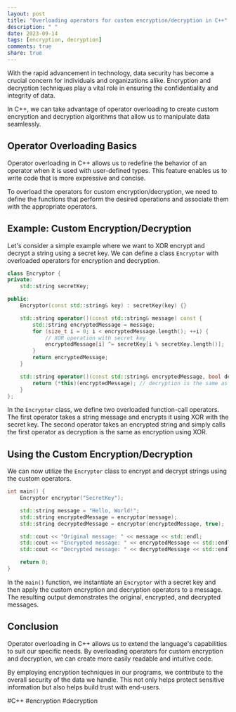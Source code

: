 ```yaml
---
layout: post
title: "Overloading operators for custom encryption/decryption in C++"
description: " "
date: 2023-09-14
tags: [encryption, decryption]
comments: true
share: true
---
```


With the rapid advancement in technology, data security has become a crucial concern for individuals and organizations alike. Encryption and decryption techniques play a vital role in ensuring the confidentiality and integrity of data. 

In C++, we can take advantage of operator overloading to create custom encryption and decryption algorithms that allow us to manipulate data seamlessly.

## Operator Overloading Basics

Operator overloading in C++ allows us to redefine the behavior of an operator when it is used with user-defined types. This feature enables us to write code that is more expressive and concise.

To overload the operators for custom encryption/decryption, we need to define the functions that perform the desired operations and associate them with the appropriate operators.

## Example: Custom Encryption/Decryption

Let's consider a simple example where we want to XOR encrypt and decrypt a string using a secret key. We can define a class `Encryptor` with overloaded operators for encryption and decryption.

```cpp
class Encryptor {
private:
    std::string secretKey;

public:
    Encryptor(const std::string& key) : secretKey(key) {}

    std::string operator()(const std::string& message) const {
        std::string encryptedMessage = message;
        for (size_t i = 0; i < encryptedMessage.length(); ++i) {
            // XOR operation with secret key
            encryptedMessage[i] ^= secretKey[i % secretKey.length()];
        }
        return encryptedMessage;
    }

    std::string operator()(const std::string& encryptedMessage, bool decrypt) const {
        return (*this)(encryptedMessage); // decryption is the same as encryption using XOR
    }
};
```

In the `Encryptor` class, we define two overloaded function-call operators. The first operator takes a string message and encrypts it using XOR with the secret key. The second operator takes an encrypted string and simply calls the first operator as decryption is the same as encryption using XOR.

## Using the Custom Encryption/Decryption

We can now utilize the `Encryptor` class to encrypt and decrypt strings using the custom operators.

```cpp
int main() {
    Encryptor encryptor("SecretKey");

    std::string message = "Hello, World!";
    std::string encryptedMessage = encryptor(message);
    std::string decryptedMessage = encryptor(encryptedMessage, true);

    std::cout << "Original message: " << message << std::endl;
    std::cout << "Encrypted message: " << encryptedMessage << std::endl;
    std::cout << "Decrypted message: " << decryptedMessage << std::endl;

    return 0;
}
```

In the `main()` function, we instantiate an `Encryptor` with a secret key and then apply the custom encryption and decryption operators to a message. The resulting output demonstrates the original, encrypted, and decrypted messages.

## Conclusion

Operator overloading in C++ allows us to extend the language's capabilities to suit our specific needs. By overloading operators for custom encryption and decryption, we can create more easily readable and intuitive code.

By employing encryption techniques in our programs, we contribute to the overall security of the data we handle. This not only helps protect sensitive information but also helps build trust with end-users.

#C++ #encryption #decryption